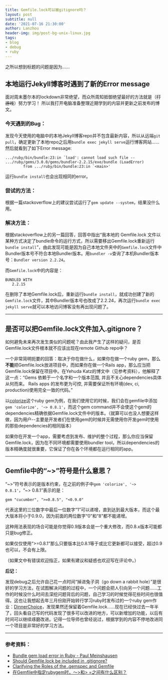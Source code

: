 ```yaml
---
title: Gemfile.lock可以被gitignore吗？
layout: post
subtitle: null
date: '2021-07-16 21:30:00'
author: Lanzhou
header-img: img/post-bg-unix-linux.jpg
tags:
- blog
- debug
- ruby
---
```


之所以想到标题的问题是因为……

## 本地运行Jekyll博客时遇到了新的Error message

面对周末墨尔本的lockdown非常绝望，而众所周知抵御绝望最好的方法就是（~~打游戏~~）努力学习！
所以我打开电脑准备整理近期学到的内容并更新之前发布的博文。

### 今天遇到的Bug：
发现今天使用的电脑中的本地Jekyll博客repo并不包含最新内容，所以从远端`git pull`，确定更新了本地repo之后用`bundle exec jekyll serve`运行博客网站……然后就看到了如下Error message:
```
.../ruby/bin/bundle:23:in `load': cannot load such file -- .../ruby/gems/3.0.0/gems/bundler-2.2.15/exe/bundle (LoadError)
        from .../ruby/bin/bundle:23:in `<main>'
```
运行`bundle install`也会出现相同的error。

### 尝试的方法：
根据一篇stackoverflow上的建议尝试运行了`gem update --system`，结果没什么用。

### 解决方法：
根据stackoverflow上的另一篇回答，回答中指出“我本地的 Gemfile.lock 文件以某种方式决定了bundle命令的运行方式，所以需要移出Gemfile.lock重新运行`bundle install`”，由此发现可能是因为自己本地文件夹中的`Gemfile.lock`文件中Bundler版本号不符合本地Bundler版本。用`bundler -v`查询了本机Bundler版本号：`Bundler version 2.2.24`。

而`Gemfile.lock`中的内容是：
```
BUNDLED WITH
   2.2.15
```
在删除了本地Gemfile.lock后，重新运行`bundle install`，就成功创建了新的`Gemfile.lock`文件，其中Bundler版本号也改成了2.2.24，再次运行`bundle exec jekyll serve`就可以本地访问博客没有再出现问题了。



---

## 是否可以把Gemfile.lock文件加入.gitignore？

如何避免未来再次发生类似的问题呢？由此我产生了这样的疑问，是否Gemfile.lock文件根本就不应该出现在remote Github repo中？

一个非常简明扼要的回答：取决于你在做什么，如果你在做一个ruby gem，那么**不能**把Gemfile.lock放进项目中，而如果你在做一个Rails app，那么应当把Gemfile.lock保留在项目中。在Yehuda Katz的博文中（见参考资料），他解释了这一点：“Gems 依赖于一个名字和一个版本范围, 并且不关心dependencies具体从何而来。 Rails apps 的发布更为可控, 并需要保证所有环境(dev, ci, production)使用完全一致的代码。”

以[colorize](https://rubygems.org/gems/colorize)这个ruby gem为例，在我们使用它的时候，我们会在gemfile中添加`gem 'colorize', '~> 0.8.1'`，而这个gem command并不会使这个gem的dependencies精确依据Gemfile.lock文件中的版本。（就算可以也没人想要这样做，因为用户--主要是开发者们在使用gem的时候并无需使用你开发gem时使用的那些dependencies的相同版本）

如果你在开发一个app，需要考虑到发布、维护的整个过程，那么你应当保留Gemfile.lock，因为在不同环境都需要使用bundler tool，所以dependencies的版本精确度就很重要，它保证了你在各个环境都在运行相同的app。

---
## Gemfile中的“~>”符号是什么意思？

“~>”符号表示的是版本约束，在之前的例子中`gem 'colorize', '~> 0.8.1'`，“~> 0.8.1”表示的是：
```
gem "cucumber", ">=0.8.5", "<0.9.0"
```
代表这里的三位数字中最后一位数字“1”可以递增，直到达到最大版本，而这个最大版本将小于0.9.0，因为前面的两位数字“0”和“8”都不能递增。

这种用法表现的场合可能是你觉得0.9版本会是一个重大修改，而0.8.x版本可能都只是bug修正。

如果仅仅使用“>=0.8.1”那么只要版本比0.8.1等于或比它更新都可以接受，超过0.9也可以，不会有上限。

（如果文中有错误欢迎指正，如果有建议和疑惑也欢迎写在评论中。）

**后记：**

发现debug之后允许自己花一点时间“掉进兔子洞（go down a rabbit hole）”是很好的学习方法，在试图解决问题的过程中，一个问题会把人引向另一个问题……工作的时候没什么时间去深挖问题背后的问题，自己学习的时候觉得花些时间也很值得。这也让我想起去年三月份刚开始转行学习ruby时发布过的一个ruby gem作业：[DinnerChoice](https://rubygems.org/gems/DinnerChoice)，发现果然还保留着Gemfile.lock……现在已经快过去一年半了，回头看自己写的代码发现了很多可以改进的地方，可以新增加的功能，以后有时间可以继续琢磨改进。记得一位导师也曾经说过，根据学到的内容不停地改进同一个项目是非常好的学习方法。

---
### 参考资料：
   - [Bundle gem load error in Ruby - Paul Meinshausen](https://stackoverflow.com/a/61627799/12346593)
   - [Should Gemfile.lock be included in .gitignore?](https://stackoverflow.com/questions/4151495/should-gemfile-lock-be-included-in-gitignore/4151540#4151540)
   - [Clarifying the Roles of the .gemspec and Gemfile](https://yehudakatz.com/2010/12/16/clarifying-the-roles-of-the-gemspec-and-gemfile/)
   - [在Gemfile中指定rubygem时，〜>和> =之间有什么区别？](https://www.it-swarm.cn/zh/ruby/%E5%9C%A8gemfile%E4%B8%AD%E6%8C%87%E5%AE%9Arubygem%E6%97%B6%EF%BC%8C%E3%80%9Cgt%E5%92%8Cgt-%E4%B9%8B%E9%97%B4%E6%9C%89%E4%BB%80%E4%B9%88%E5%8C%BA%E5%88%AB%EF%BC%9F/970519493/)


